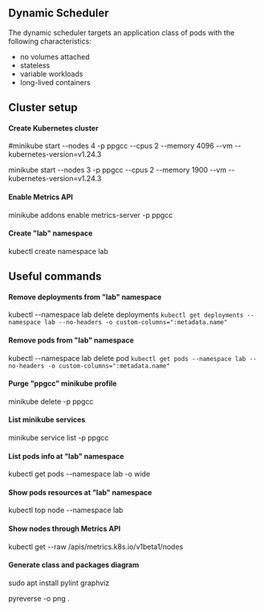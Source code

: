 ## Dynamic Scheduler

The dynamic scheduler targets an application class of pods with the following characteristics:

- no volumes attached
- stateless
- variable workloads
- long-lived containers


## Cluster setup

#### Create Kubernetes cluster
#minikube start --nodes 4 -p ppgcc --cpus 2 --memory 4096 --vm --kubernetes-version=v1.24.3

minikube start --nodes 3 -p ppgcc --cpus 2 --memory 1900 --vm --kubernetes-version=v1.24.3

#### Enable Metrics API
minikube addons enable metrics-server -p ppgcc

#### Create "lab" namespace
kubectl create namespace lab


## Useful commands

#### Remove deployments from "lab" namespace
kubectl --namespace lab delete deployments `kubectl get deployments --namespace lab --no-headers -o custom-columns=":metadata.name"`

#### Remove pods from "lab" namespace
kubectl --namespace lab delete pod `kubectl get pods --namespace lab --no-headers -o custom-columns=":metadata.name"`

#### Purge "ppgcc" minikube profile
minikube delete -p ppgcc

#### List minikube services
minikube service list -p ppgcc

#### List pods info at "lab" namespace
kubectl get pods --namespace lab -o wide

#### Show pods resources at "lab" namespace
kubectl top node --namespace lab

#### Show nodes through Metrics API
kubectl get --raw /apis/metrics.k8s.io/v1beta1/nodes

#### Generate class and packages diagram
sudo apt install pylint graphviz

pyreverse -o png .
